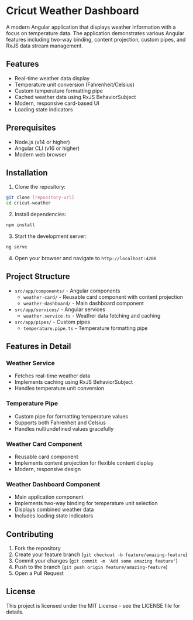 # Cricut Weather Dashboard

A modern Angular application that displays weather information with a focus on temperature data. The application demonstrates various Angular features including two-way binding, content projection, custom pipes, and RxJS data stream management.

## Features

- Real-time weather data display
- Temperature unit conversion (Fahrenheit/Celsius)
- Custom temperature formatting pipe
- Cached weather data using RxJS BehaviorSubject
- Modern, responsive card-based UI
- Loading state indicators

## Prerequisites

- Node.js (v14 or higher)
- Angular CLI (v16 or higher)
- Modern web browser

## Installation

1. Clone the repository:
```bash
git clone [repository-url]
cd cricut-weather
```

2. Install dependencies:
```bash
npm install
```

3. Start the development server:
```bash
ng serve
```

4. Open your browser and navigate to `http://localhost:4200`

## Project Structure

- `src/app/components/` - Angular components
  - `weather-card/` - Reusable card component with content projection
  - `weather-dashboard/` - Main dashboard component
- `src/app/services/` - Angular services
  - `weather.service.ts` - Weather data fetching and caching
- `src/app/pipes/` - Custom pipes
  - `temperature.pipe.ts` - Temperature formatting pipe

## Features in Detail

### Weather Service
- Fetches real-time weather data
- Implements caching using RxJS BehaviorSubject
- Handles temperature unit conversion

### Temperature Pipe
- Custom pipe for formatting temperature values
- Supports both Fahrenheit and Celsius
- Handles null/undefined values gracefully

### Weather Card Component
- Reusable card component
- Implements content projection for flexible content display
- Modern, responsive design

### Weather Dashboard Component
- Main application component
- Implements two-way binding for temperature unit selection
- Displays combined weather data
- Includes loading state indicators

## Contributing

1. Fork the repository
2. Create your feature branch (`git checkout -b feature/amazing-feature`)
3. Commit your changes (`git commit -m 'Add some amazing feature'`)
4. Push to the branch (`git push origin feature/amazing-feature`)
5. Open a Pull Request

## License

This project is licensed under the MIT License - see the LICENSE file for details.
